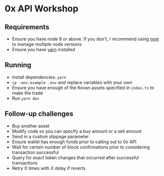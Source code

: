 # 0x API Workshop

## Requirements

- Ensure you have node 8 or above.  If you don't, I recommend using [nvm](https://github.com/nvm-sh/nvm) to manage multiple node versions
- Ensure you have [yarn](https://yarnpkg.com/) installed

## Running

- Install dependencies: `yarn`
- `cp .env.example .env` and replace variables with your own
- Ensure you have enough of the Kovan assets specified in `index.ts` to make the trade
- Run `yarn dev`


## Follow-up challenges

- Buy another asset
- Modify code so you can specify a buy amount _or_ a sell amount
- Send in a custom slippage parameter
- Ensure wallet has enough funds prior to calling out to 0x API
- Wait for certain number of block confirmations prior to considering transaction successful
- Query for exact token changes that occurred after successful transactions
- Retry X times with X delay if reverts